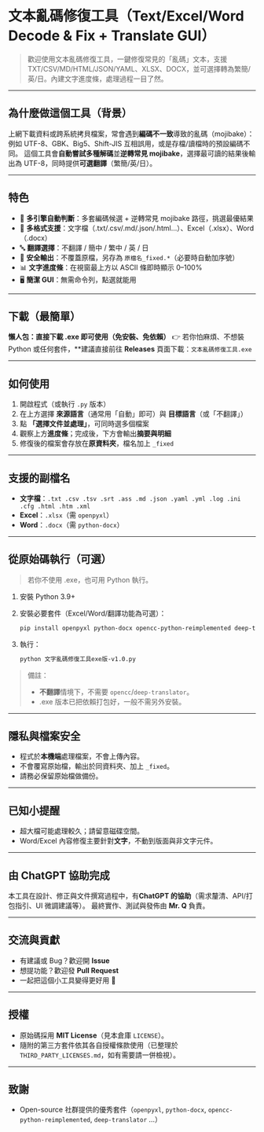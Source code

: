 # 文本亂碼修復工具（Text/Excel/Word Decode & Fix + Translate GUI）

> 歡迎使用文本亂碼修復工具，一鍵修復常見的「亂碼」文本，支援 TXT/CSV/MD/HTML/JSON/YAML、XLSX、DOCX，並可選擇轉為繁簡/英/日。內建文字進度條，處理過程一目了然。

---

## 為什麼做這個工具（背景）

上網下載資料或跨系統拷貝檔案，常會遇到**編碼不一致**導致的亂碼（mojibake）：
例如 UTF-8、GBK、Big5、Shift-JIS 互相誤用，或是存檔/讀檔時的預設編碼不同。
這個工具會**自動嘗試多種解碼**並**逆轉常見 mojibake**，選擇最可讀的結果後輸出為 UTF-8，同時提供**可選翻譯**（繁簡/英/日）。

---

## 特色

* 🧠 **多引擎自動判斷**：多套編碼候選 + 逆轉常見 mojibake 路徑，挑選最優結果
* 📝 **多格式支援**：文字檔（.txt/.csv/.md/.json/.html…）、Excel（.xlsx）、Word（.docx）
* 🔤 **翻譯選擇**：不翻譯 / 簡中 / 繁中 / 英 / 日
* 🧱 **安全輸出**：不覆蓋原檔，另存為 `原檔名_fixed.*`（必要時自動加序號）
* 📊 **文字進度條**：在視窗最上方以 ASCII 條即時顯示 0–100%
* 🖥️ **簡潔 GUI**：無需命令列，點選就能用

---

## 下載（最簡單）

**懶人包：直接下載 .exe 即可使用（免安裝、免依賴）**
👉 若你怕麻煩、不想裝 Python 或任何套件，**建議直接前往 **Releases** 頁面下載：`文本亂碼修復工具.exe`

---

## 如何使用

1. 開啟程式（或執行 `.py` 版本）
2. 在上方選擇 **來源語言**（通常用「自動」即可）與 **目標語言**（或「不翻譯」）
3. 點 **「選擇文件並處理」**，可同時選多個檔案
4. 觀察上方**進度條**；完成後，下方會輸出**摘要與明細**
5. 修復後的檔案會存放在**原資料夾**，檔名加上 `_fixed`

---

## 支援的副檔名

* **文字檔**：`.txt .csv .tsv .srt .ass .md .json .yaml .yml .log .ini .cfg .html .htm .xml`
* **Excel**：`.xlsx`（需 `openpyxl`）
* **Word**：`.docx`（需 `python-docx`）

---

## 從原始碼執行（可選）

> 若你不使用 .exe，也可用 Python 執行。

1. 安裝 Python 3.9+
2. 安裝必要套件（Excel/Word/翻譯功能為可選）：

   ```bash
   pip install openpyxl python-docx opencc-python-reimplemented deep-translator
   ```
3. 執行：

   ```bash
   python 文字亂碼修復工具exe版-v1.0.py
   ```

> 備註：
>
> * **不翻譯**情境下，不需要 `opencc`/`deep-translator`。
> * .exe 版本已把依賴打包好，一般不需另外安裝。

---

## 隱私與檔案安全

* 程式於**本機端**處理檔案，不會上傳內容。
* 不會覆寫原始檔，輸出於同資料夾、加上 `_fixed`。
* 請務必保留原始檔做備份。

---

## 已知小提醒

* 超大檔可能處理較久；請留意磁碟空間。
* Word/Excel 內容修復主要針對**文字**，不動到版面與非文字元件。

---

## 由 ChatGPT 協助完成

本工具在設計、修正與文件撰寫過程中，有**ChatGPT 的協助**（需求釐清、API/打包指引、UI 微調建議等）。
最終實作、測試與發佈由 **Mr. Q** 負責。

---

## 交流與貢獻

* 有建議或 Bug？歡迎開 **Issue**
* 想提功能？歡迎發 **Pull Request**
* 一起把這個小工具變得更好用 🙌

---

## 授權

* 原始碼採用 **MIT License**（見本倉庫 `LICENSE`）。
* 隨附的第三方套件依其各自授權條款使用（已整理於 `THIRD_PARTY_LICENSES.md`，如有需要請一併檢視）。

---

## 致謝

* Open-source 社群提供的優秀套件（`openpyxl`, `python-docx`, `opencc-python-reimplemented`, `deep-translator` …）
